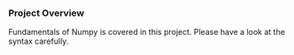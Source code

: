 ### Project Overview

 Fundamentals of Numpy is covered in this project. Please have a look at the syntax carefully.


